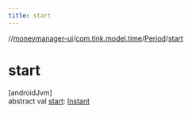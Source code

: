 ```yaml
---
title: start
---
```

//[moneymanager-ui](../../../index.html)/[com.tink.model.time](../index.html)/[Period](index.html)/[start](start.html)



# start



[androidJvm]\
abstract val [start](start.html): [Instant](https://developer.android.com/reference/kotlin/java/time/Instant.html)




